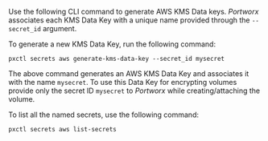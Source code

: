 Use the following CLI command to generate AWS KMS Data keys. _Portworx_ associates each KMS Data Key with a unique name provided through the `--secret_id` argument.

To generate a new KMS Data Key, run the following command:

```text
pxctl secrets aws generate-kms-data-key --secret_id mysecret
```

The above command generates an AWS KMS Data Key and associates it with the name `mysecret`. To use this Data Key for encrypting volumes provide only the secret ID `mysecret` to _Portworx_ while creating/attaching the volume.

To list all the named secrets, use the following command:

```text
pxctl secrets aws list-secrets
```
